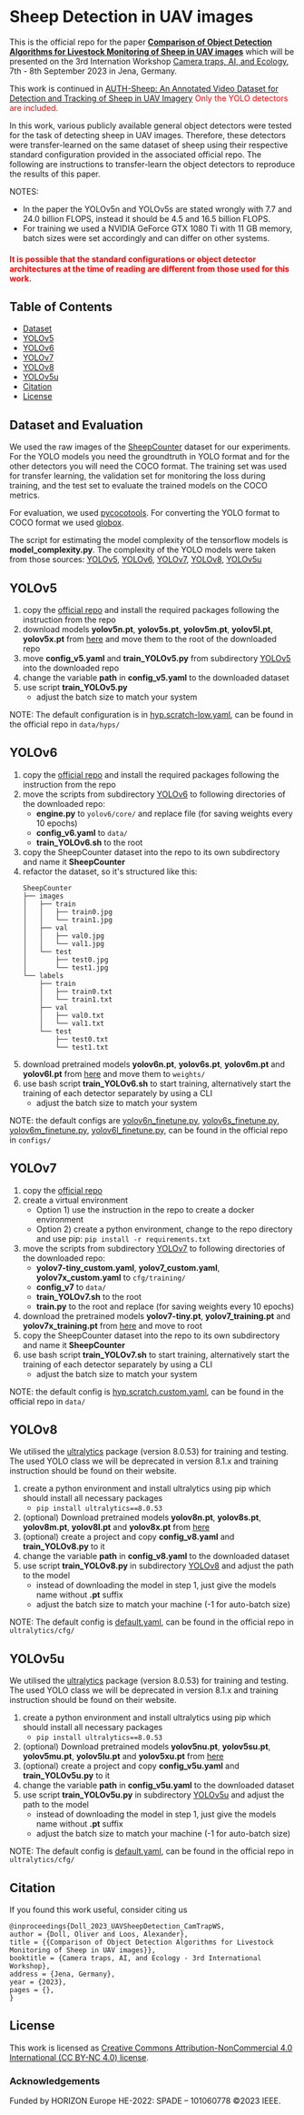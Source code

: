 # Sheep Detection in UAV images
This is the official repo for the paper [**Comparison of Object Detection Algorithms for Livestock Monitoring of Sheep in UAV images**](https://github.com/idmt-odoll/sheep_detection_in_UAV_images/Comparison_of_Object_Detection_Algorithms_for_Livestock_Monitoring_of_Sheep_in_UAV_images.pdf) which will be presented on the 3rd Internation Workshop [Camera traps, AI, and Ecology](https://inf-cv.uni-jena.de/camtrap-ws/), 7th - 8th September 2023 in Jena, Germany. 

This work is continued in [AUTH-Sheep: An Annotated Video Dataset for Detection and Tracking of Sheep in UAV Imagery](https://github.com/idmt-odoll/AUTH-Sheep)
<font color="red">Only the YOLO detectors are included.</font>

In this work, various publicly available general object detectors were tested for the task of detecting sheep in UAV images. 
Therefore, these detectors were transfer-learned on the same dataset of sheep using their respective standard configuration
provided in the associated official repo. The following are instructions to transfer-learn the object detectors to reproduce 
the results of this paper. 

NOTES: 
- In the paper the YOLOv5n and YOLOv5s are stated wrongly with 7.7 and 24.0 billion FLOPS, instead it should be 4.5 and 16.5 billion FLOPS.
- For training we used a NVIDIA GeForce GTX 1080 Ti with 11 GB memory, batch sizes were set accordingly and can differ on other systems.
  
#### <font color="red">It is possible that the standard configurations or object detector architectures at the time of reading are different from those used for this work.</font>

## Table of Contents

- [Dataset](#dataset-and-evaluation)
- [YOLOv5](#yolov5)
- [YOLOv6](#yolov6)
- [YOLOv7](#yolov7)
- [YOLOv8](#yolov8)
- [YOLOv5u](#yolov5u)
- [Citation](#citation)
- [License](#license)


## Dataset and Evaluation

We used the raw images of the [SheepCounter](https://universe.roboflow.com/riisprivate/sheepcounter/dataset/11) dataset for our experiments. For 
the YOLO models you need the groundtruth in YOLO format and for the other detectors you will need the COCO format. The training set was used for transfer learning, the validation set for monitoring the loss during training, and the 
test set to evaluate the trained models on the COCO metrics. <br> 

For evaluation, we used [pycocotools](https://pypi.org/project/pycocotools/#description). For converting the YOLO format to
COCO format we used [globox](https://github.com/laclouis5/globox).

The script for estimating the model complexity of the tensorflow models is **model_complexity.py**. The complexity of the
YOLO models were taken from those sources: [YOLOv5](https://github.com/ultralytics/yolov5), [YOLOv6](https://github.com/meituan/YOLOv6), 
[YOLOv7](https://arxiv.org/abs/2207.02696), [YOLOv8](https://github.com/ultralytics/ultralytics), [YOLOv5u](https://github.com/ultralytics/ultralytics/pull/771)



## YOLOv5

1. copy the [official repo](https://github.com/ultralytics/yolov5) and install the required packages following the instruction from the repo
2. download models **yolov5n.pt**, **yolov5s.pt**, **yolov5m.pt**, **yolov5l.pt**, **yolov5x.pt** from [here](https://github.com/ultralytics/yolov5/releases/tag/v7.0) and move them to the root of the downloaded repo
3. move **config_v5.yaml** and **train_YOLOv5.py** from subdirectory [YOLOv5](https://github.com/idmt-odoll/sheep_detection_in_UAV_images/tree/main/YOLOv5) into the downloaded repo
4. change the variable **path** in **config_v5.yaml** to the downloaded dataset
5. use script **train_YOLOv5.py**
   - adjust the batch size to match your system

NOTE: The default configuration is in [hyp.scratch-low.yaml](https://github.com/idmt-odoll/sheep_detection_in_UAV_images/tree/main/YOLOv5/hyp.scratch-low.yaml), can be found in the official repo in <code>data/hyps/</code>


## YOLOv6

1. copy the [official repo](https://github.com/meituan/YOLOv6) and install the required packages following the instruction from the repo
2. move the scripts from subdirectory [YOLOv6](https://github.com/idmt-odoll/sheep_detection_in_UAV_images/tree/main/YOLOv8) to following directories of the downloaded repo:
   - **engine.py** to <code>yolov6/core/</code> and replace file (for saving weights every 10 epochs)
   - **config_v6.yaml** to <code>data/</code>
   - **train_YOLOv6.sh** to the root
3. copy the SheepCounter dataset into the repo to its own subdirectory and name it **SheepCounter**
4. refactor the dataset, so it's structured like this:
   ```shell
   SheepCounter
   ├── images
   │   ├── train
   │   │   ├── train0.jpg
   │   │   └── train1.jpg
   │   ├── val
   │   │   ├── val0.jpg
   │   │   └── val1.jpg
   │   └── test
   │       ├── test0.jpg
   │       └── test1.jpg
   └── labels
       ├── train
       │   ├── train0.txt
       │   └── train1.txt
       ├── val
       │   ├── val0.txt
       │   └── val1.txt
       └── test
           ├── test0.txt
           └── test1.txt
   ```
5. download pretrained models **yolov6n.pt**, **yolov6s.pt**, **yolov6m.pt** and **yolov6l.pt** from [here](https://github.com/meituan/YOLOv6/releases/tag/0.3.0) and move them to <code>weights/</code>
6. use bash script **train_YOLOv6.sh** to start training, alternatively start the training of each detector separately by using a CLI
   - adjust the batch size to match your system 

NOTE: the default configs are [yolov6n_finetune.py](https://github.com/idmt-odoll/sheep_detection_in_UAV_images/tree/main/YOLOv6/yolov6n_finetune.py),
[yolov6s_finetune.py](https://github.com/idmt-odoll/sheep_detection_in_UAV_images/tree/main/YOLOv6/yolov6s_finetune.py), 
[yolov6m_finetune.py](https://github.com/idmt-odoll/sheep_detection_in_UAV_images/tree/main/YOLOv6/yolov6m_finetune.py), 
[yolov6l_finetune.py](https://github.com/idmt-odoll/sheep_detection_in_UAV_images/tree/main/YOLOv6/yolov6l_finetune.py),
can be found in the official repo in <code>configs/</code>


## YOLOv7

1. copy the [official repo](https://github.com/WongKinYiu/yolov7)
2. create a virtual environment
   - Option 1) use the instruction in the repo to create a docker environment
   - Option 2) create a python environment, change to the repo directory and use pip: <code>pip install -r requirements.txt</code>
3. move the scripts from subdirectory [YOLOv7](https://github.com/idmt-odoll/sheep_detection_in_UAV_images/tree/main/YOLOv8) to following directories of the downloaded repo:
   - **yolov7-tiny_custom.yaml**, **yolov7_custom.yaml**, **yolov7x_custom.yaml** to <code>cfg/training/</code>
   - **config_v7** to <code>data/</code>
   - **train_YOLOv7.sh** to the root
   - **train.py** to the root and replace (for saving weights every 10 epochs)
4. download the pretrained models **yolov7-tiny.pt**, **yolov7_training.pt** and **yolov7x_training.pt** from [here](https://github.com/WongKinYiu/yolov7/releases/tag/v0.1) and move to root
5. copy the SheepCounter dataset into the repo to its own subdirectory and name it **SheepCounter**
6. use bash script **train_YOLOv7.sh** to start training, alternatively start the training of each detector separately by using a CLI
   - adjust the batch size to match your system

NOTE: the default config is [hyp.scratch.custom.yaml](https://github.com/idmt-odoll/sheep_detection_in_UAV_images/tree/main/YOLOv7/hyp.scratch.custom.yaml), can be found in the official repo in <code>data/</code>


## YOLOv8
We utilised the [ultralytics](https://github.com/ultralytics/ultralytics) package (version 8.0.53) for training and testing.
The used YOLO class we will be deprecated in version 8.1.x and training instruction should be found on their website.

1. create a python environment and install ultralytics using pip which should install all necessary packages
   - <code>pip install ultralytics==8.0.53</code>
2. (optional) Download pretrained models **yolov8n.pt**, **yolov8s.pt**, **yolov8m.pt**, **yolov8l.pt** and **yolov8x.pt** from [here](https://github.com/ultralytics/assets/releases/)
3. (optional) create a project and copy **config_v8.yaml** and **train_YOLOv8.py** to it
4. change the variable **path** in **config_v8.yaml** to the downloaded dataset
5. use script **train_YOLOv8.py** in subdirectory [YOLOv8](https://github.com/idmt-odoll/sheep_detection_in_UAV_images/tree/main/YOLOv8) and adjust the path to the model
   - instead of downloading the model in step 1, just give the models name without **.pt** suffix
   - adjust the batch size to match your machine (-1 for auto-batch size)

NOTE: The default config is [default.yaml](https://github.com/idmt-odoll/sheep_detection_in_UAV_images/tree/main/YOLOv8/default.yaml), can be found in the official repo in <code>ultralytics/cfg/</code>


## YOLOv5u
We utilised the [ultralytics](https://github.com/ultralytics/ultralytics) package (version 8.0.53) for training and testing. 
The used YOLO class we will be deprecated in version 8.1.x and training instruction should be found on their website.

1. create a python environment and install ultralytics using pip which should install all necessary packages
   - <code>pip install ultralytics==8.0.53</code>
2. (optional) Download pretrained models **yolov5nu.pt**, **yolov5su.pt**, **yolov5mu.pt**, **yolov5lu.pt** and **yolov5xu.pt** from [here](https://github.com/ultralytics/assets/releases/)
3. (optional) create a project and copy **config_v5u.yaml** and **train_YOLOv5u.py** to it
4. change the variable **path** in **config_v5u.yaml** to the downloaded dataset
5. use script **train_YOLOv5u.py** in subdirectory [YOLOv5u](https://github.com/idmt-odoll/sheep_detection_in_UAV_images/tree/main/YOLOv5u) and adjust the path to the model
   - instead of downloading the model in step 1, just give the models name without **.pt** suffix
   - adjust the batch size to match your machine (-1 for auto-batch size)

NOTE: The default config is [default.yaml](https://github.com/idmt-odoll/sheep_detection_in_UAV_images/tree/main/YOLOv5u/default.yaml), can be found in the official repo in <code>ultralytics/cfg/</code>



## Citation

If you found this work useful, consider citing us

```
@inproceedings{Doll_2023_UAVSheepDetection_CamTrapWS,
author = {Doll, Oliver and Loos, Alexander},
title = {{Comparison of Object Detection Algorithms for Livestock Monitoring of Sheep in UAV images}},
booktitle = {Camera traps, AI, and Ecology - 3rd International Workshop},
address = {Jena, Germany},
year = {2023},
pages = {},
}
```

## License
This work is licensed as [Creative Commons Attribution-NonCommercial 4.0 International (CC BY-NC 4.0) license](https://creativecommons.org/licenses/by-nc/4.0/).

### Acknowledgements
Funded by HORIZON Europe HE-2022: SPADE – 101060778 ©2023 IEEE.

